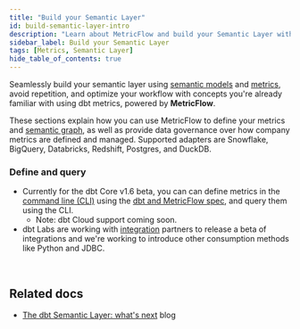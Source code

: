 ```yaml
---
title: "Build your Semantic Layer"
id: build-semantic-layer-intro
description: "Learn about MetricFlow and build your Semantic Layer with Semantic models and Metrics"
sidebar_label: Build your Semantic Layer
tags: [Metrics, Semantic Layer]
hide_table_of_contents: true
---
```


Seamlessly build your semantic layer using [semantic models](/docs/build/semantic-models) and [metrics](/docs/build/metrics-overview), avoid repetition, and  optimize your workflow with concepts you're already familiar with using dbt metrics, powered by **MetricFlow**. 

These sections explain how you can use MetricFlow to define your metrics and [semantic graph](/docs/build/metricflow-core-concepts#semantic-graph), as well as provide data governance over how company metrics are defined and managed. Supported adapters are Snowflake, BigQuery, Databricks, Redshift, Postgres, and DuckDB.

### Define and query

- Currently for the dbt Core v1.6 beta, you can can define metrics in the [command line (CLI)](/docs/core/about-the-cli) using the [dbt and MetricFlow spec](https://github.com/dbt-labs/dbt-core/discussions/7456), and query them using the CLI. 
  * Note: dbt Cloud support coming soon.
- dbt Labs are working with [integration](https://www.getdbt.com/product/semantic-layer-integrations) partners to release a beta of integrations and we're working to introduce other consumption methods like Python and JDBC. 


<div className="grid--2-col">


<Card
    title="Quickstart"
    body="Learn how to create a semantic model, metric, and test and upload your metric using MetricFlow."
    link="/docs/build/sl-getting-started"
    icon="rocket"/>

<Card
    title="About MetricFlow"
    body="Understand MetricFlow's core concepts, key principles, and how to use this powerful tool."
    link="/docs/build/metricflow-core-concepts"
    icon="rocket"/>

  <Card
    title="Semantic model"
    body="Use Semantic models in the dbt Semantic Layer as the basis for defining data. They act as nodes in the semantic graph, with entities connecting them."
    link="/docs/build/semantic-models"
    icon="rocket"/>

  <Card
    title="Metrics"
    body="Metrics are functions that take in various parameters (such as measures, constraints, or further mathematical functions) to define new quantitative indicators."
    link="/docs/build/metrics-overview"
    icon="rocket"/>   

</div> <br />


## Related docs

- [The dbt Semantic Layer: what's next](https://www.getdbt.com/blog/dbt-semantic-layer-whats-next/) blog



